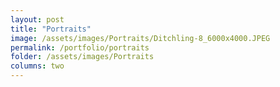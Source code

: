 ```yaml
---
layout: post
title: "Portraits"
image: /assets/images/Portraits/Ditchling-8_6000x4000.JPEG
permalink: /portfolio/portraits
folder: /assets/images/Portraits
columns: two
---
```

